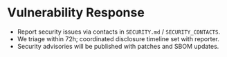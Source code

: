 # Vulnerability Response
- Report security issues via contacts in `SECURITY.md` / `SECURITY_CONTACTS`.
- We triage within 72h; coordinated disclosure timeline set with reporter.
- Security advisories will be published with patches and SBOM updates.
